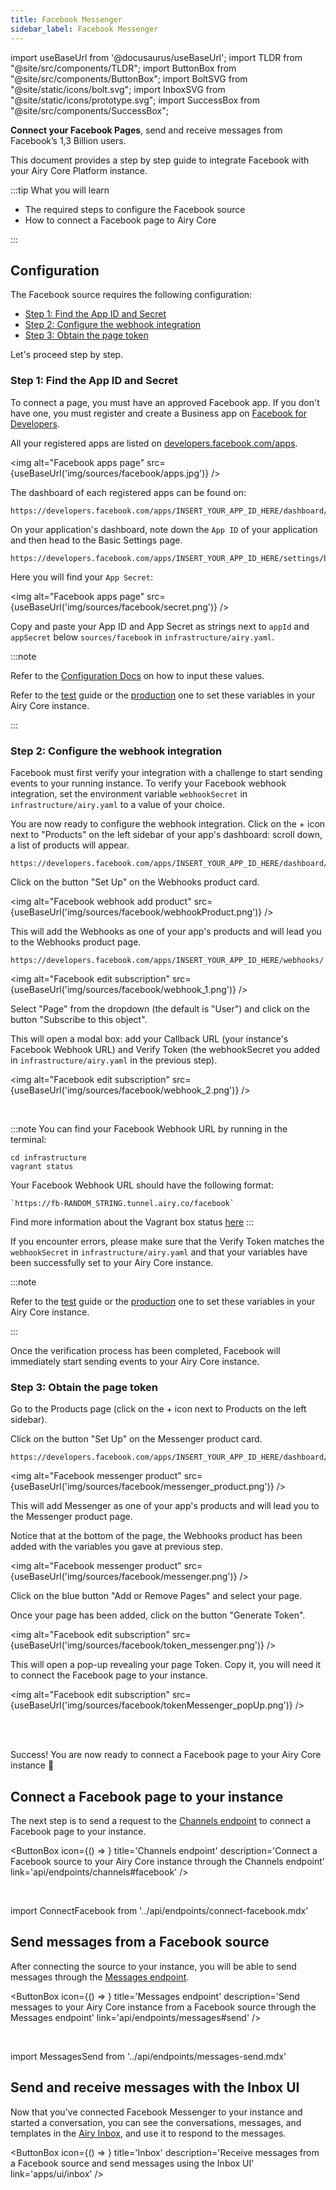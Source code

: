 ```yaml
---
title: Facebook Messenger
sidebar_label: Facebook Messenger
---
```


import useBaseUrl from '@docusaurus/useBaseUrl';
import TLDR from "@site/src/components/TLDR";
import ButtonBox from "@site/src/components/ButtonBox";
import BoltSVG from "@site/static/icons/bolt.svg";
import InboxSVG from "@site/static/icons/prototype.svg";
import SuccessBox from "@site/src/components/SuccessBox";

<TLDR>

**Connect your Facebook Pages**, send and receive messages from Facebook’s 1,3
Billion users.

</TLDR>

This document provides a step by step guide to integrate Facebook with your Airy
Core Platform instance.

:::tip What you will learn

- The required steps to configure the Facebook source
- How to connect a Facebook page to Airy Core

:::

## Configuration

The Facebook source requires the following configuration:

- [Step 1: Find the App ID and Secret](#step-1-find-the-app-id-and-secret)
- [Step 2: Configure the webhook integration](#step-2-configure-the-webhook-integration)
- [Step 3: Obtain the page token](#step-3-obtain-the-page-token)

Let's proceed step by step.

### Step 1: Find the App ID and Secret

To connect a page, you must have an approved Facebook app. If you don't have
one, you must register and create a Business app on [Facebook for Developers](https://developers.facebook.com/).

All your registered apps are listed on [developers.facebook.com/apps](https://developers.facebook.com/apps/).

<img alt="Facebook apps page" src={useBaseUrl('img/sources/facebook/apps.jpg')} />

The dashboard of each registered apps can be found on:

```
https://developers.facebook.com/apps/INSERT_YOUR_APP_ID_HERE/dashboard/
```

On your application's dashboard, note down the `App ID` of your application and then head to the Basic Settings page.

```
https://developers.facebook.com/apps/INSERT_YOUR_APP_ID_HERE/settings/basic/
```

Here you will find your `App Secret`:

<img alt="Facebook apps page" src={useBaseUrl('img/sources/facebook/secret.png')} />

Copy and paste your App ID and App Secret as strings next to `appId` and `appSecret` below `sources/facebook` in `infrastructure/airy.yaml`.

:::note

Refer to the [Configuration Docs](/getting-started/deployment/configuration.md#components) on how to input these values.

Refer to the [test](getting-started/deployment/vagrant.md#connect-sources) guide
or the [production](getting-started/deployment/production.md#connect-sources)
one to set these variables in your Airy Core instance.

:::

### Step 2: Configure the webhook integration

Facebook must first verify your integration with a challenge to start sending events to your running instance. To verify your Facebook webhook integration, set the environment variable `webhookSecret` in `infrastructure/airy.yaml` to a value of your choice.

You are now ready to configure the webhook integration. Click on the + icon next to "Products" on the left sidebar of your app's dashboard: scroll down, a list of products will appear.

```
https://developers.facebook.com/apps/INSERT_YOUR_APP_ID_HERE/dashboard/#addProduct
```

Click on the button "Set Up" on the Webhooks product card.

<img alt="Facebook webhook add product" src={useBaseUrl('img/sources/facebook/webhookProduct.png')} />

This will add the Webhooks as one of your app's products and will lead you to the Webhooks product page.

```
https://developers.facebook.com/apps/INSERT_YOUR_APP_ID_HERE/webhooks/
```

<img alt="Facebook edit subscription" src={useBaseUrl('img/sources/facebook/webhook_1.png')} />

Select "Page" from the dropdown (the default is "User") and click on the button "Subscribe to this object".

This will open a modal box: add your Callback URL (your instance's Facebook Webhook URL) and Verify Token (the webhookSecret you added in `infrastructure/airy.yaml` in the previous step).

<img alt="Facebook edit subscription" src={useBaseUrl('img/sources/facebook/webhook_2.png')} />

<br />

:::note
You can find your Facebook Webhook URL by running in the terminal:

```
cd infrastructure
vagrant status
```

Your Facebook Webhook URL should have the following format:

```
`https://fb-RANDOM_STRING.tunnel.airy.co/facebook`
```

Find more information about the Vagrant box status [here](/getting-started/deployment/vagrant#status)
:::

If you encounter errors, please make sure that the Verify Token matches the `webhookSecret` in `infrastructure/airy.yaml` and that your variables have been successfully set to your Airy Core instance.

:::note

Refer to the [test](/getting-started/deployment/vagrant.md#connect-sources)
guide or the
[production](/getting-started/deployment/production.md#connect-sources) one to
set these variables in your Airy Core instance.

:::

Once the verification process has been completed, Facebook will immediately
start sending events to your Airy Core instance.

### Step 3: Obtain the page token

Go to the Products page (click on the + icon next to Products on the left sidebar).

Click on the button "Set Up" on the Messenger product card.

```
https://developers.facebook.com/apps/INSERT_YOUR_APP_ID_HERE/dashboard/#addProduct
```

<img alt="Facebook messenger product" src={useBaseUrl('img/sources/facebook/messenger_product.png')} />

This will add Messenger as one of your app's products and will lead you to the Messenger product page.

Notice that at the bottom of the page, the Webhooks product has been added with the variables you gave at previous step.

<img alt="Facebook messenger product" src={useBaseUrl('img/sources/facebook/messenger.png')} />

Click on the blue button "Add or Remove Pages" and select your page.

Once your page has been added, click on the button "Generate Token".

<img alt="Facebook edit subscription" src={useBaseUrl('img/sources/facebook/token_messenger.png')} />

This will open a pop-up revealing your page Token. Copy it, you will need it to connect the Facebook page to your instance.

<img alt="Facebook edit subscription" src={useBaseUrl('img/sources/facebook/tokenMessenger_popUp.png')} />

<br />
<br />

<SuccessBox>

Success! You are now ready to connect a Facebook page to your Airy Core instance 🎉

</SuccessBox>

## Connect a Facebook page to your instance

The next step is to send a request to the [Channels endpoint](/api/endpoints/channels#facebook) to connect a Facebook page to your instance.

<ButtonBox
icon={() => <BoltSVG />}
title='Channels endpoint'
description='Connect a Facebook source to your Airy Core instance through the Channels endpoint'
link='api/endpoints/channels#facebook'
/>

<br />

import ConnectFacebook from '../api/endpoints/connect-facebook.mdx'

<ConnectFacebook />

## Send messages from a Facebook source

After connecting the source to your instance, you will be able to send messages through the [Messages endpoint](/api/endpoints/messages#send).

<ButtonBox
icon={() => <BoltSVG />}
title='Messages endpoint'
description='Send messages to your Airy Core instance from a Facebook source through the Messages endpoint'
link='api/endpoints/messages#send'
/>

<br />

import MessagesSend from '../api/endpoints/messages-send.mdx'

<MessagesSend />

## Send and receive messages with the Inbox UI

Now that you've connected Facebook Messenger to your instance and started a conversation, you can see the conversations, messages, and templates in the [Airy Inbox](/apps/ui/inbox), and use it to respond to the messages.

<ButtonBox
icon={() => <InboxSVG />}
title='Inbox'
description='Receive messages from a Facebook source and send messages using the Inbox UI'
link='apps/ui/inbox'
/>
